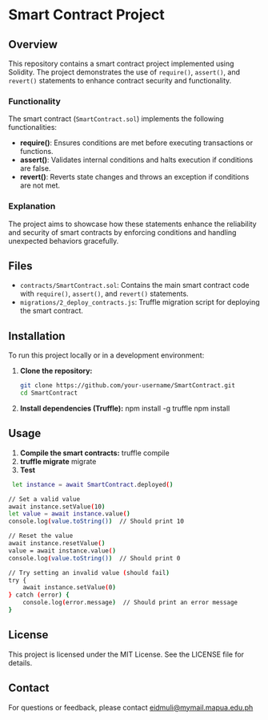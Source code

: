 # Smart Contract Project

## Overview

This repository contains a smart contract project implemented using Solidity. The project demonstrates the use of `require()`, `assert()`, and `revert()` statements to enhance contract security and functionality.

### Functionality

The smart contract (`SmartContract.sol`) implements the following functionalities:

- **require()**: Ensures conditions are met before executing transactions or functions.
- **assert()**: Validates internal conditions and halts execution if conditions are false.
- **revert()**: Reverts state changes and throws an exception if conditions are not met.

### Explanation

The project aims to showcase how these statements enhance the reliability and security of smart contracts by enforcing conditions and handling unexpected behaviors gracefully.

## Files

- `contracts/SmartContract.sol`: Contains the main smart contract code with `require()`, `assert()`, and `revert()` statements.
- `migrations/2_deploy_contracts.js`: Truffle migration script for deploying the smart contract.

## Installation

To run this project locally or in a development environment:

1. **Clone the repository:**

   ```bash
   git clone https://github.com/your-username/SmartContract.git
   cd SmartContract
   
2. **Install dependencies (Truffle):**
npm install -g truffle
npm install

## Usage
1. **Compile the smart contracts:**
   truffle compile
2. **truffle migrate**
   migrate
3. **Test**
```bash
 let instance = await SmartContract.deployed()

// Set a valid value
await instance.setValue(10)
let value = await instance.value()
console.log(value.toString())  // Should print 10

// Reset the value
await instance.resetValue()
value = await instance.value()
console.log(value.toString())  // Should print 0

// Try setting an invalid value (should fail)
try {
    await instance.setValue(0)
} catch (error) {
    console.log(error.message)  // Should print an error message
}
```
## License
This project is licensed under the MIT License. See the LICENSE file for details.

## Contact
For questions or feedback, please contact eidmuli@mymail.mapua.edu.ph
